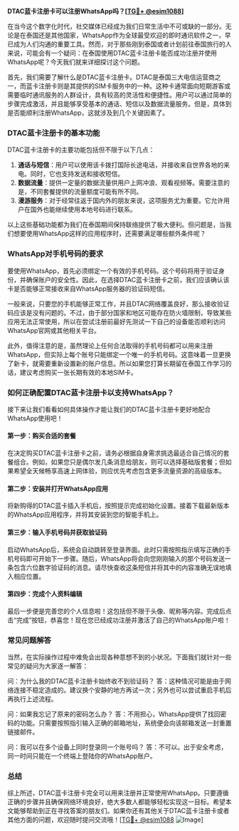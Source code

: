 **DTAC蓝卡注册卡可以注册WhatsApp吗？[[TG💪+ @esim1088](https://t.me/s/esim1088)]**

在当今这个数字化时代，社交媒体已经成为我们日常生活中不可或缺的一部分。无论是在泰国还是其他国家，WhatsApp作为全球最受欢迎的即时通讯软件之一，早已成为人们沟通的重要工具。然而，对于那些刚到泰国或者计划前往泰国旅行的人来说，可能会有一个疑问：在泰国使用DTAC蓝卡注册卡能否成功注册并使用WhatsApp呢？今天我们就来详细探讨这个问题。

首先，我们需要了解什么是DTAC蓝卡注册卡。DTAC是泰国三大电信运营商之一，而蓝卡注册卡则是其提供的SIM卡服务中的一种。这种卡通常面向短期游客或需要临时通讯服务的人群设计，具有较高的灵活性和便捷性。用户可以通过简单的步骤完成激活，并且能够享受基本的通话、短信以及数据流量服务。但是，具体到是否能顺利注册WhatsApp，这就涉及到几个关键因素了。

### DTAC蓝卡注册卡的基本功能

DTAC蓝卡注册卡的主要功能包括但不限于以下几点：

1. **通话与短信**：用户可以使用该卡拨打国际长途电话，并接收来自世界各地的来电。同时，它也支持发送和接收短信。
2. **数据流量**：提供一定量的数据流量供用户上网冲浪、观看视频等。需要注意的是，不同套餐提供的流量额度可能有所不同。
3. **漫游服务**：对于经常往返于国内外的朋友来说，这项服务尤为重要。它允许用户在国外也能继续使用本地号码进行联系。

以上这些基础功能都为我们在泰国期间保持联络提供了极大便利。但问题是，当我们想要使用WhatsApp这样的应用程序时，还需要满足哪些额外条件呢？

### WhatsApp对手机号码的要求

要使用WhatsApp，首先必须绑定一个有效的手机号码。这个号码将用于验证身份，并确保账户的安全性。因此，在选择DTAC蓝卡注册卡之前，我们应该确认该卡是否能够正常接收来自WhatsApp服务器的验证码短信。

一般来说，只要您的手机能够正常工作，并且DTAC网络覆盖良好，那么接收验证码应该是没有问题的。不过，由于部分国家和地区可能存在防火墙限制，导致某些应用无法正常使用，所以在尝试注册前最好先测试一下自己的设备能否顺利访问WhatsApp官网或其他相关平台。

此外，值得注意的是，虽然理论上任何合法取得的手机号码都可以用来注册WhatsApp，但实际上每个账号只能绑定一个唯一的手机号码。这意味着一旦更换了新卡，就需要重新设置新的账户信息。所以如果您打算长期留在泰国工作学习的话，建议考虑购买一张长期有效的本地SIM卡。

### 如何正确配置DTAC蓝卡注册卡以支持WhatsApp？

接下来让我们看看如何具体操作才能让我们的DTAC蓝卡注册卡更好地配合WhatsApp使用吧！

#### 第一步：购买合适的套餐
在决定购买DTAC蓝卡注册卡之前，请务必根据自身需求挑选最适合自己情况的套餐组合。例如，如果您只是偶尔发几条消息给朋友，则可以选择基础版套餐；但如果希望全天候畅享高速上网体验，则应优先考虑包含更多流量资源的高级版本。

#### 第二步：安装并打开WhatsApp应用
将新购得的DTAC蓝卡插入手机后，按照提示完成初始化设置。接着下载最新版本的WhatsApp应用程序，并将其安装到您的智能手机上。

#### 第三步：输入手机号码并获取验证码
启动WhatsApp后，系统会自动跳转至登录界面。此时只需按照指示填写正确的手机号码即可开始下一步骤。随后，WhatsApp将会向您刚刚输入的那个号码发送一条包含六位数字验证码的消息。请尽快查收这条短信并将其中的内容准确无误地填入相应位置。

#### 第四步：完成个人资料编辑
最后一步便是完善您的个人信息啦！这包括但不限于头像、昵称等内容。完成后点击“完成”按钮，恭喜您！现在您已经成功注册并激活了自己的WhatsApp账户啦！

### 常见问题解答

当然，在实际操作过程中难免会出现各种意想不到的小状况。下面我们就针对一些常见的疑问为大家逐一解答：

问：为什么我的DTAC蓝卡注册卡始终收不到验证码？
答：这种情况可能是由于网络连接不稳定造成的。建议换个安静的地方再试一次；另外也可以尝试重启手机后再执行上述流程。

问：如果我忘记了原来的密码怎么办？
答：不用担心，WhatsApp提供了找回密码的功能。只需要按照指引输入正确的邮箱地址，系统便会向该邮箱发送一封重置链接邮件。

问：我可以在多个设备上同时登录同一个账号吗？
答：不可以。出于安全考虑，同一时间只能在一个终端上登陆你的WhatsApp账户。

### 总结

综上所述，DTAC蓝卡注册卡完全可以用来注册并正常使用WhatsApp。只要遵循正确的步骤并且确保网络环境良好，绝大多数人都能够轻松实现这一目标。希望本文能够帮助到正在寻找答案的朋友们。如果你还有其他关于DTAC蓝卡注册卡或者其他方面的问题，欢迎随时提问交流哦！[[TG💪+ @esim1088](https://t.me/s/esim1088) ![Image](https://i.postimg.cc/4NQfJmqS/Snipaste-2025-05-13-00-14-12.png)]